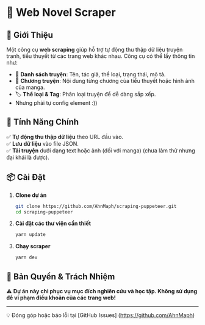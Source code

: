 # 📖 Web Novel Scraper

## 📝 Giới Thiệu
Một công cụ **web scraping** giúp hỗ trợ tự động thu thập dữ liệu truyện tranh, tiểu thuyết từ các trang web khác nhau. Công cụ có thể lấy thông tin như:
- 📌 **Danh sách truyện**: Tên, tác giả, thể loại, trạng thái, mô tả.
- 📖 **Chương truyện**: Nội dung từng chương của tiểu thuyết hoặc hình ảnh của manga.
- 🏷 **Thể loại & Tag**: Phân loại truyện để dễ dàng sắp xếp.
- Nhưng phải tự config element :))

## 🚀 Tính Năng Chính
✅ **Tự động thu thập dữ liệu** theo URL đầu vào.  
✅ **Lưu dữ liệu** vào file JSON.  
✅ **Tải truyện** dưới dạng text hoặc ảnh (đối với manga) (chưa làm thử nhưng đại khái là được).    

## 📦 Cài Đặt
1. **Clone dự án**
   ```sh
   git clone https://github.com/AhnMaph/scraping-puppeteer.git
   cd scraping-puppeteer
   ```
2. **Cài đặt các thư viện cần thiết**
   ```sh
   yarn update
   ```
3. **Chạy scraper**
   ```sh
   yarn dev
   ```


## 📜 Bản Quyền & Trách Nhiệm
⚠️ **Dự án này chỉ phục vụ mục đích nghiên cứu và học tập. Không sử dụng để vi phạm điều khoản của các trang web!**

---
💡 Đóng góp hoặc báo lỗi tại [GitHub Issues] (https://github.com/AhnMaph)
